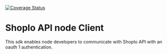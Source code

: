 [![Coverage Status](https://coveralls.io/repos/github/AdrianAdamiec/shoplo-client-node/badge.svg?branch=master)](https://coveralls.io/github/AdrianAdamiec/shoplo-client-node?branch=master)

# Shoplo API node Client 

This sdk enables node developers to communicate with Shoplo API with an oauth 1 authentication.
